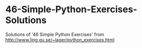 # 46-Simple-Python-Exercises-Solutions
Solutions of '46 Simple Python Exercises' from http://www.ling.gu.se/~lager/python_exercises.html
